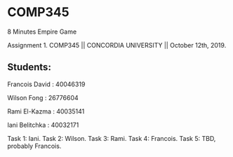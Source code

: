 # COMP345
8 Minutes Empire Game

Assignment 1. COMP345 || CONCORDIA UNIVERSITY || October 12th, 2019.


## Students: 


Francois David : 40046319

Wilson Fong : 26776604

Rami El-Kazma : 40035141

Iani Belitchka : 40032171



Task 1: Iani.
Task 2: Wilson.
Task 3: Rami.
Task 4: Francois.
Task 5: TBD, probably Francois.

